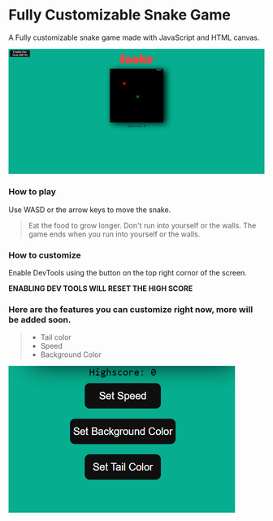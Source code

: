 # Fully Customizable Snake Game

A Fully customizable snake game made with JavaScript and HTML canvas.

<img src="media/game.png">

### How to play
 Use WASD or the arrow keys to move the snake.
   > Eat the food to grow longer.
    Don't run into yourself or the walls.
    The game ends when you run into yourself or the walls.
 >

### How to customize
 Enable DevTools using the button on the top right cornor of the screen.

**ENABLING DEV TOOLS WILL RESET THE HIGH SCORE**


### Here are the features you can customize right now, more will be added soon.
> - Tail color
> - Speed
> - Background Color

<img src="media/options.png">



